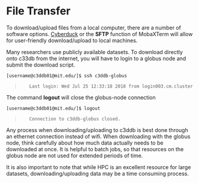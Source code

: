 # File Transfer

To download/upload files from a local computer, there are a number of software options. [Cyberduck](https://cyberduck.io/) or the **SFTP** function of MobaXTerm will allow for user-friendly download/upload to local machines. 

Many researchers use publicly available datasets. To download directly onto c33db from the internet, you will have to login to a globus node and submit the download script.

`[username@c3ddb01@mit.edu/]$ ssh c3ddb-globus`

>        Last login: Wed Jul 25 12:33:18 2018 from login003.cm.cluster

The command **logout** will close the globus-node connection

`[username@c3ddb01@mit.edu/]$ logout`

>        Connection to c3ddb-globus closed.

Any process when downloading/uploading to c3ddb is best done through an ethernet connection instead of wifi. When downloading with the globus node, think carefully about how much data actually needs to be downloaded at once. It is helpful to batch jobs, so that resources on the globus node are not used for extended periods of time. 

It is also important to note that while HPC is an excellent resource for large datasets, downloading/uploading data may be a time consuming process. 